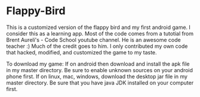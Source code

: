 # Flappy-Bird

This is a customized version of the flappy bird and my first android game. I consider this as a learning app. Most of the code comes from a tutotial from Brent Aureli's - Code School youtube channel. He is an awesome code teacher :)
Much of the credit goes to him. I only contributed my own code that hacked, modified, and customized the game to my taste. 

To download my game:
If on android then download and install the apk file in my master directory. Be sure to enable unknown sources on your android phone first.
If on linux, mac, windows, download the desktop jar file in my master directory. Be sure that you have java JDK installed on your computer first. 
